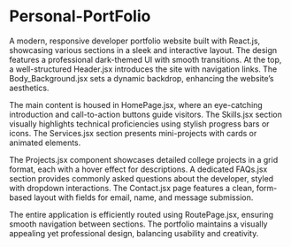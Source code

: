 # Personal-PortFolio
A modern, responsive developer portfolio website built with React.js, showcasing various sections in a sleek and interactive layout. The design features a professional dark-themed UI with smooth transitions. At the top, a well-structured Header.jsx introduces the site with navigation links. The Body_Background.jsx sets a dynamic backdrop, enhancing the website’s aesthetics.

The main content is housed in HomePage.jsx, where an eye-catching introduction and call-to-action buttons guide visitors. The Skills.jsx section visually highlights technical proficiencies using stylish progress bars or icons. The Services.jsx section presents mini-projects with cards or animated elements.

The Projects.jsx component showcases detailed college projects in a grid format, each with a hover effect for descriptions. A dedicated FAQs.jsx section provides commonly asked questions about the developer, styled with dropdown interactions. The Contact.jsx page features a clean, form-based layout with fields for email, name, and message submission.

The entire application is efficiently routed using RoutePage.jsx, ensuring smooth navigation between sections. The portfolio maintains a visually appealing yet professional design, balancing usability and creativity.
